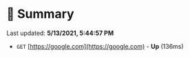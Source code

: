 # 📖 Summary
Last updated: **5/13/2021, 5:44:57 PM**

- `GET` [https://google.com](https://google.com) - **Up** (136ms)
